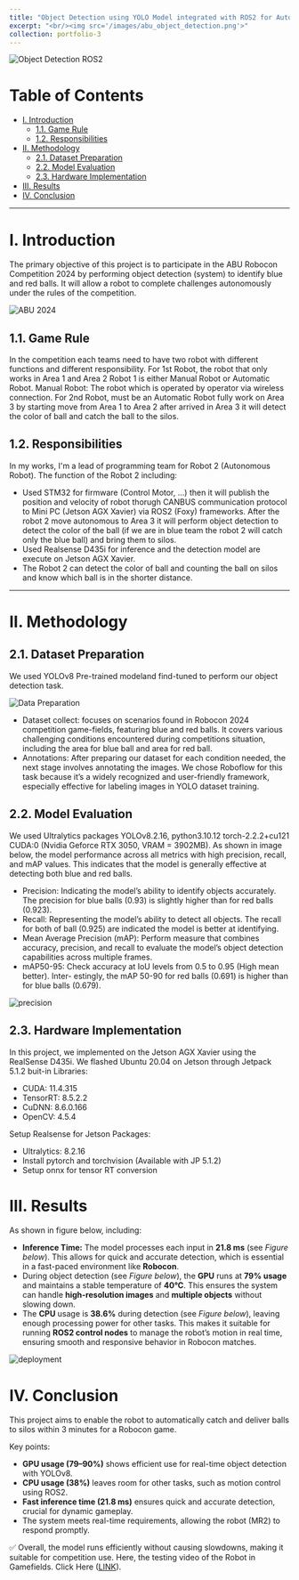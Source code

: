 ```yaml
---
title: "Object Detection using YOLO Model integrated with ROS2 for Autonomous Robot"
excerpt: "<br/><img src='/images/abu_object_detection.png'>"
collection: portfolio-3
---
```


![Object Detection ROS2](/images/abu_object_detection.png)

# Table of Contents
- [I. Introduction](#i-introduction)
  - [1.1. Game Rule](#11-game-rule)
  - [1.2. Responsibilities](#12-responsibilities)
- [II. Methodology](#ii-methodology)
  - [2.1. Dataset Preparation](#21-dataset-preparation)
  - [2.2. Model Evaluation](#22-model-evaluation)
  - [2.3. Hardware Implementation](#23-hardware-implementation)
- [III. Results](#iii-results)
- [IV. Conclusion](#iv-conclusion)

---

# I. Introduction
The primary objective of this project is to participate in the ABU Robocon Competition 2024 by performing object detection (system) to identify blue and red balls. It will allow a robot to complete challenges autonomously under the rules of the competition.

![ABU 2024](/images/abu_01.png)

## 1.1. Game Rule
In the competition each teams need to have two robot with different functions and different responsibility. For 1st Robot, the robot that only works in Area 1 and Area 2 Robot 1 is either Manual Robot or Automatic Robot.  Manual  Robot:  The  robot  which  is  operated  by  operator  via wireless connection. For 2nd Robot, must be an Automatic Robot fully work on Area 3 by starting move from Area 1 to Area 2 after arrived in Area 3 it will detect the color of ball and catch the ball to the silos.

## 1.2. Responsibilities
In my works, I'm a lead of programming team for Robot 2 (Autonomous Robot). The function of the Robot 2 including:
- Used STM32 for firmware (Control Motor, ...) then it will publish the position and velocity of robot thorugh CANBUS communication protocol to Mini PC (Jetson AGX Xavier) via ROS2 (Foxy) frameworks. After the robot 2 move autonomous to Area 3 it will perform object detection to detect the color of the ball (if we are in blue team the robot 2 will catch only the blue ball) and bring them to silos.
- Used Realsense D435i for inference and the detection model are execute on Jetson AGX Xavier.
- The Robot 2 can detect the color of ball and counting the ball on silos and know which ball is in the shorter distance.

---

# II. Methodology

## 2.1. Dataset Preparation
We used YOLOv8 Pre-trained modeland find-tuned to perform our object detection task.

![Data Preparation](/images/Dataset_Prep.png)

- Dataset collect: focuses on scenarios found in Robocon 2024 competition
game-fields, featuring blue and red balls. It covers various challenging conditions encountered
during competitions situation, including the area for blue ball and area for red ball.
- Annotations: After preparing our dataset for each condition needed, the next stage involves annotating the images. We chose Roboflow for this task because it’s a widely recognized and user-friendly
framework, especially effective for labeling images in YOLO dataset training.

## 2.2. Model Evaluation
We used Ultralytics packages YOLOv8.2.16, python3.10.12 torch-2.2.2+cu121 CUDA:0 (Nvidia Geforce RTX 3050, VRAM = 3902MB). As shown in image below, the model performance across all metrics with high precision, recall, and mAP values. This indicates that the model is generally effective at detecting both blue and
red balls.
- Precision: Indicating the model’s ability to identify objects accurately. The precision for blue balls (0.93) is slightly higher than for red balls (0.923).
- Recall: Representing the model’s ability to detect all objects. The recall for both of ball (0.925) are indicated the model is better at identifying.
- Mean Average Precision (mAP): Perform measure that combines accuracy, precision, and
recall to evaluate the model’s object detection capabilities across multiple frames.
- mAP50-95: Check accuracy at IoU levels from 0.5 to 0.95 (High mean better). Inter-
estingly, the mAP 50-90 for red balls (0.691) is higher than for blue balls (0.679).

![precision](/images/precision.png)

## 2.3. Hardware Implementation
In this project, we implemented on the Jetson AGX Xavier using the RealSense D435i. We flashed Ubuntu 20.04 on Jetson through Jetpack 5.1.2 buit-in Libraries:
- CUDA: 11.4.315
- TensorRT: 8.5.2.2
- CuDNN: 8.6.0.166
- OpenCV: 4.5.4 

Setup Realsense for Jetson Packages:
- Ultralytics: 8.2.16 
- Install pytorch and torchvision (Available with JP 5.1.2)
- Setup onnx for tensor RT conversion 

# III. Results
As shown in figure below, including:
- **Inference Time:** The model processes each input in **21.8 ms** (see *Figure below*). This allows for quick and accurate detection, which is essential in a fast-paced environment like **Robocon**.
- During object detection (see *Figure below*), the **GPU** runs at **79% usage** and maintains a stable temperature of **40°C**. This ensures the system can handle **high-resolution images** and **multiple objects** without slowing down.
- The **CPU** usage is **38.6%** during detection (see *Figure below*), leaving enough processing power for other tasks. This makes it suitable for running **ROS2 control nodes** to manage the robot’s motion in real time, ensuring smooth and responsive behavior in Robocon matches.

![deployment](/images/performance.png)

# IV. Conclusion
This project aims to enable the robot to automatically catch and deliver balls to silos within 3 minutes for a Robocon game.

Key points:
- **GPU usage (79–90%)** shows efficient use for real-time object detection with YOLOv8.
- **CPU usage (38%)** leaves room for other tasks, such as motion control using ROS2.
- **Fast inference time (21.8 ms)** ensures quick and accurate detection, crucial for dynamic gameplay.
- The system meets real-time requirements, allowing the robot (MR2) to respond promptly.

✅ Overall, the model runs efficiently without causing slowdowns, making it suitable for competition use. Here, the testing video of the Robot in Gamefields. Click Here ([LINK](https://drive.google.com/drive/folders/1GVAVa5b6EfM1pL5e8ckKp0xuN51rKIBh?usp=drive_link)).